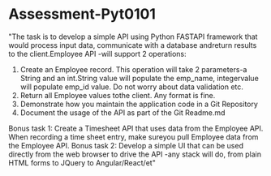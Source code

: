 # Assessment-Pyt0101

"The task is to develop a simple API using Python FASTAPI framework that would process input data, communicate with a database andreturn results to the client.Employee API -will support 2 operations:

1. Create an Employee record. This operation will take 2 parameters-a String and an int.String value will populate the emp_name, integervalue will populate emp_id value. Do not worry about data validation etc.
2. Return all Employee values tothe client. Any format is fine.
3. Demonstrate how you maintain the application code in a Git Repository 
4. Document the usage of the API as part of the Git Readme.md 

Bonus task 1: Create a Timesheet API that uses data from the Employee API.  When recording a time sheet entry, make sureyou pull Employee data from the Employee API.
Bonus task 2: Develop a simple UI that can be used directly from the web browser to drive the API -any stack will do, from plain HTML forms to JQuery to Angular/React/et"
